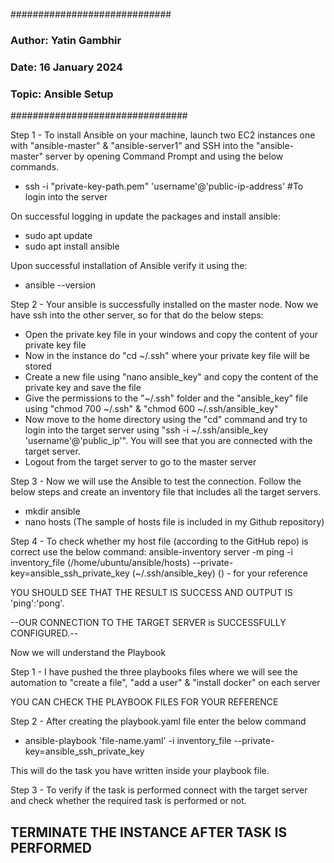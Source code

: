 #############################
### Author: Yatin Gambhir
### Date: 16 January 2024
### Topic: Ansible Setup
################################

Step 1 - To install Ansible on your machine, launch two EC2 instances one with "ansible-master" & "ansible-server1" and SSH into the "ansible-master" server by opening Command Prompt and using the below commands.
- ssh -i "private-key-path.pem" 'username'@'public-ip-address' #To login into the server

On successful logging in update the packages and install ansible:

- sudo apt update
- sudo apt install ansible 

Upon successful installation of Ansible verify it using the: 
- ansible --version

Step 2 - Your ansible is successfully installed on the master node. Now we have ssh into the other server, so for that do the below steps:
 - Open the private key file in your windows and copy the content of your private key file
 - Now in the instance do "cd  ~/.ssh" where your private key file will be stored
 - Create a new file using "nano ansible_key" and copy the content of the private key and save the file
 - Give the permissions to the "~/.ssh" folder and the "ansible_key" file using "chmod 700 ~/.ssh" & "chmod 600 ~/.ssh/ansible_key"
 - Now move to the home directory using the "cd" command and try to login into the target server using "ssh -i ~/.ssh/ansible_key 'username'@'public_ip'". You will see that you are connected with the target server.
 - Logout from the target server to go to the master server

 Step 3 - Now we will use the Ansible to test the connection. Follow the below steps and create an inventory file that includes all the target servers.
  - mkdir ansible
  - nano hosts (The sample of hosts file is included in my Github repository)

Step 4 - To check whether my host file (according to the GitHub repo) is correct use the below command:
 ansible-inventory server -m ping -i inventory_file (/home/ubuntu/ansible/hosts) --private-key=ansible_ssh_private_key (~/.ssh/ansible_key)
 () - for your reference

YOU SHOULD SEE THAT THE RESULT IS SUCCESS AND OUTPUT IS 'ping':'pong'.

--OUR CONNECTION TO THE TARGET SERVER is SUCCESSFULLY CONFIGURED.--

Now we will understand the Playbook

Step 1 - I have pushed the three playbooks files where we will see the automation to "create a file", "add a user" & "install docker" on each server

YOU CAN CHECK THE PLAYBOOK FILES FOR YOUR REFERENCE

Step 2 - After creating the playbook.yaml file enter the below command

- ansible-playbook 'file-name.yaml' -i inventory_file --private-key=ansible_ssh_private_key

This will do the task you have written inside your playbook file.

Step 3 - To verify if the task is performed connect with the target server and check whether the required task is performed or not.


TERMINATE THE INSTANCE AFTER TASK IS PERFORMED
-----------------------------------------------------------------------------------------------------------------------------------------------------------------------------------
